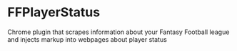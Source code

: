 # FFPlayerStatus
Chrome plugin that scrapes information about your Fantasy Football league and injects markup into webpages about player status
